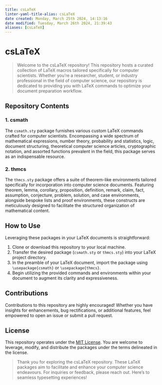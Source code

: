 ```yaml
---
title: csLaTeX
linter-yaml-title-alias: csLaTeX
date created: Monday, March 25th 2024, 14:13:16
date modified: Tuesday, March 26th 2024, 21:39:43
aliases: [csLaTeX]
---
```


# csLaTeX

> Welcome to the csLaTeX repository! This repository hosts a curated collection of LaTeX macros tailored specifically for computer scientists. Whether you’re a researcher, student, or industry professional in the field of computer science, our repository is dedicated to providing you with LaTeX commands to optimize your document preparation workflow.

## Repository Contents

### 1. csmath

The `csmath.sty` package furnishes various custom LaTeX commands crafted for computer scientists. Encompassing a wide spectrum of mathematical expressions, number theory, probability and statistics, logic, document structuring, theoretical computer science articles, cryptographic notation, and assorted functions prevalent in the field, this package serves as an indispensable resource.

### 2. thmcs

The `thmcs.sty` package offers a suite of theorem-like environments tailored specifically for incorporation into computer science documents. Featuring theorem, lemma, corollary, proposition, definition, remark, claim, fact, assumption, conjecture, problem, solution, and case environments, alongside bespoke lists and proof environments, these constructs are meticulously designed to facilitate the structured organization of mathematical content.

## How to Use

Leveraging these packages in your LaTeX documents is straightforward:

1. Clone or download this repository to your local machine.
2. Transfer the desired package (`csmath.sty` or `thmcs.sty`) into your LaTeX project directory.
3. In the preamble of your LaTeX document, import the package using `\usepackage{csmath}` or `\usepackage{thmcs}`.
4. Begin utilizing the provided commands and environments within your document to augment its clarity and expressiveness.

## Contributions

Contributions to this repository are highly encouraged! Whether you have insights for enhancements, bug rectifications, or additional features, feel empowered to open an issue or submit a pull request.

## License

This repository operates under the [MIT License](LICENSE.md). You are welcome to leverage, modify, and distribute the packages under the terms delineated in the license.

> Thank you for exploring the csLaTeX repository. These LaTeX packages aim to facilitate and enhance your computer science endeavours. For inquiries or feedback, please reach out. Here’s to seamless typesetting experiences!
